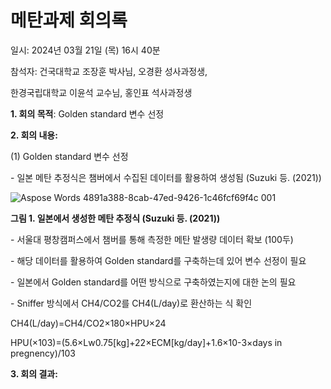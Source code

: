 # 메탄과제 회의록

일시: 2024년 03월 21일 (목) 16시 40분

참석자: 건국대학교 조장훈 박사님, 오경환 성사과정생,

한경국립대학교 이윤석 교수님, 홍인표 석사과정생

**1. 회의 목적**: Golden standard 변수 선정

**2. 회의 내용:** 

  (1) Golden standard 변수 선정

\- 일본 메탄 추정식은 챔버에서 수집된 데이터를 활용하여 생성됨 (Suzuki 등. (2021))

![Aspose Words 4891a388-8cab-47ed-9426-1c46fcf69f4c 001](https://github.com/inpyo03/methane_ANN_modeling/assets/160727249/8da86268-b66c-43ab-a805-90e614629a18)

**그림 1. 일본에서 생성한 메탄 추정식 (Suzuki 등. (2021))**

\- 서울대 평창캠퍼스에서 챔버를 통해 측정한 메탄 발생량 데이터 확보 (100두)

\- 해당 데이터를 활용하여 Golden standard를 구축하는데 있어 변수 선정이 필요

\- 일본에서 Golden standard를 어떤 방식으로 구축하였는지에 대한 논의 필요

\- Sniffer 방식에서 CH4/CO2를 CH4(L/day)로 환산하는 식 확인

CH4(L/day)=CH4/CO2×180×HPU×24

HPU(×103)=(5.6×Lw0.75[kg]+22×ECM[kg/day]+1.6×10-3×days in pregnency)/103

**3. 회의 결과:** 
